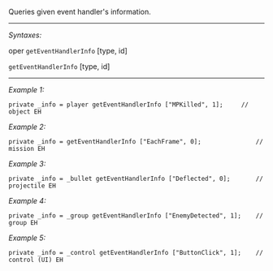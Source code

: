 Queries given event handler's information.


---
*Syntaxes:*

oper `getEventHandlerInfo` [type, id]

`getEventHandlerInfo` [type, id]

---
*Example 1:*

```sqf
private _info = player getEventHandlerInfo ["MPKilled", 1];		// object EH
```

*Example 2:*

```sqf
private _info = getEventHandlerInfo ["EachFrame", 0];				// mission EH
```

*Example 3:*

```sqf
private _info = _bullet getEventHandlerInfo ["Deflected", 0];		// projectile EH
```

*Example 4:*

```sqf
private _info = _group getEventHandlerInfo ["EnemyDetected", 1];	// group EH
```

*Example 5:*

```sqf
private _info = _control getEventHandlerInfo ["ButtonClick", 1];	// control (UI) EH
```
